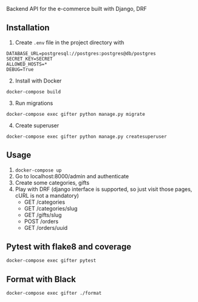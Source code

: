 Backend API for the e-commerce built with Django, DRF

## Installation
1. Create `.env` file in the project directory with
```
DATABASE_URL=postgresql://postgres:postgres@db/postgres
SECRET_KEY=SECRET
ALLOWED_HOSTS=*
DEBUG=True
```
2. Install with Docker
```
docker-compose build
```
3. Run migrations
```
docker-compose exec gifter python manage.py migrate
```
4. Create superuser
```
docker-compose exec gifter python manage.py createsuperuser
```
## Usage
1. `docker-compose up`
2. Go to localhost:8000/admin and authenticate
3. Create some categories, gifts
4. Play with DRF (django interface is supported, so just visit those pages, cURL is not a mandatory)
   - GET /categories 
   - GET /categories/slug
   - GET /gifts/slug
   - POST /orders
   - GET /orders/uuid


## Pytest with flake8 and coverage
```
docker-compose exec gifter pytest
```

## Format with Black
```
docker-compose exec gifter ./format
```
